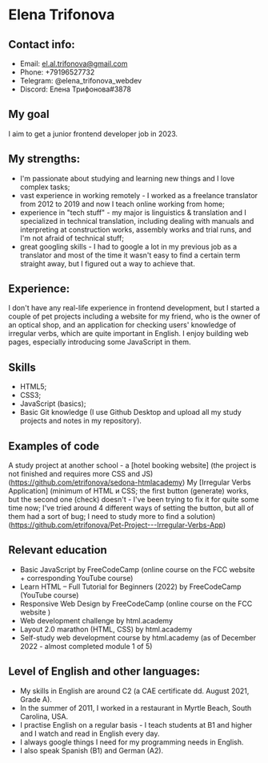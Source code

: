 # Elena Trifonova

## Contact info:
- Email: el.al.trifonova@gmail.com
- Phone: +79196527732
- Telegram: @elena_trifonova_webdev
- Discord: Елена Трифонова#3878

## My goal
I aim to get a junior frontend developer job in 2023.

## My strengths:
- I'm passionate about studying and learning new things and I love complex tasks;
- vast experience in working remotely - I worked as a freelance translator from 2012 to 2019 and now I teach online working from home;
- experience in "tech stuff" - my major is linguistics & translation and I specialized in technical translation, including dealing with manuals and interpreting at construction works, assembly works and trial runs, and I'm not afraid of technical stuff;
- great googling skills - I had to google a lot in my previous job as a translator and most of the time it wasn't easy to find a certain term straight away, but I figured out a way to achieve that.

## Experience:
I don't have any real-life experience in frontend development, but I started a couple of pet projects including a website for my friend, who is the owner of an optical shop, and an application for checking users' knowledge of irregular verbs, which are quite important in English. I enjoy building web pages, especially introducing some JavaScript in them.

## Skills
- HTML5;
- CSS3;
- JavaScript (basics);
- Basic Git knowledge (I use Github Desktop and upload all my study projects and notes in my repository).

## Examples of code
A study project at another school - a [hotel booking website] (the project is not finished and requires more CSS and JS) (https://github.com/etrifonova/sedona-htmlacademy)
My [Irregular Verbs Application] (minimum of HTML и CSS; the first button (generate) works, but the second one (check) doesn't - I've been trying to fix it for quite some time now; I've tried around 4 different ways of setting the button, but all of them had a sort of bug; I need to study more to find a solution) (https://github.com/etrifonova/Pet-Project---Irregular-Verbs-App)

## Relevant education
- Basic JavaScript by FreeCodeCamp (online course on the FCC website + corresponding YouTube course)
- Learn HTML – Full Tutorial for Beginners (2022) by FreeCodeCamp (YouTube course)
- Responsive Web Design by FreeCodeCamp (online course on the FCC website )
- Web development challenge by html.academy
- Layout 2.0 marathon (HTML, CSS) by html.academy
- Self-study web development course by html.academy (as of December 2022 - almost completed module 1 of 5)

## Level of English and other languages:
- My skills in English are around C2 (a CAE certificate dd. August 2021, Grade A).
- In the summer of 2011, I worked in a restaurant in Myrtle Beach, South Carolina, USA.
- I practise English on a regular basis - I teach students at B1 and higher and I watch and read in English every day.
- I always google things I need for my programming needs in English.
- I also speak Spanish (B1) and German (A2).
